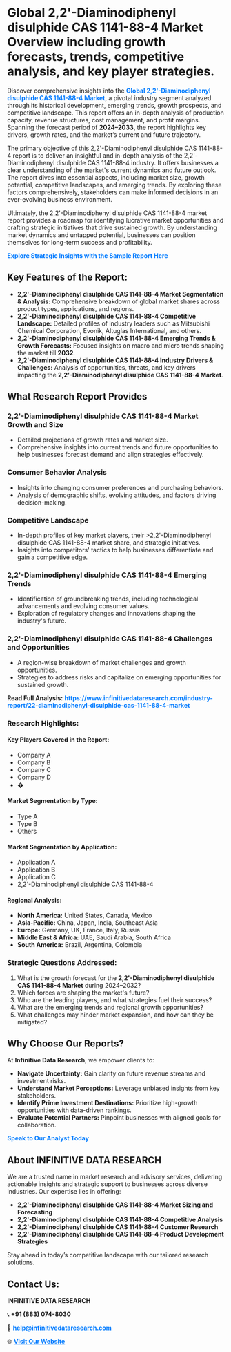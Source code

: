 <h1>Global 2,2'-Diaminodiphenyl disulphide CAS 1141-88-4 Market Overview including growth forecasts, trends, competitive analysis, and key player strategies.</h1>
<p>
Discover comprehensive insights into the 
<a href="https://www.infinitivedataresearch.com/industry-report/22-diaminodiphenyl-disulphide-cas-1141-88-4-market" rel="dofollow" style="color: #007BFF; text-decoration: none;"><strong>Global 2,2'-Diaminodiphenyl disulphide CAS 1141-88-4 Market</strong></a>, a pivotal industry segment analyzed through its historical development, emerging trends, growth prospects, and competitive landscape. This report offers an in-depth analysis of production capacity, revenue structures, cost management, and profit margins. Spanning the forecast period of <strong>2024–2033</strong>, the report highlights key drivers, growth rates, and the market’s current and future trajectory.
</p>
<p>
The primary objective of this 2,2'-Diaminodiphenyl disulphide CAS 1141-88-4 report is to deliver an insightful and in-depth analysis of the 2,2'-Diaminodiphenyl disulphide CAS 1141-88-4 industry. It offers businesses a clear understanding of the market's current dynamics and future outlook. The report dives into essential aspects, including market size, growth potential, competitive landscapes, and emerging trends. By exploring these factors comprehensively, stakeholders can make informed decisions in an ever-evolving business environment.
</p>
<p>
Ultimately, the 2,2'-Diaminodiphenyl disulphide CAS 1141-88-4 market report provides a roadmap for identifying lucrative market opportunities and crafting strategic initiatives that drive sustained growth. By understanding market dynamics and untapped potential, businesses can position themselves for long-term success and profitability.
</p>
<p>
<a href="https://www.infinitivedataresearch.com/request-sample/reportId=111988" style="color: #007BFF; text-decoration: none;"><strong>Explore Strategic Insights with the Sample Report Here</strong></a>
</p>

<h2>Key Features of the Report:</h2>
<ul>
<li><strong>2,2'-Diaminodiphenyl disulphide CAS 1141-88-4 Market Segmentation & Analysis:</strong> Comprehensive breakdown of global market shares across product types, applications, and regions.</li>
<li><strong>2,2'-Diaminodiphenyl disulphide CAS 1141-88-4 Competitive Landscape:</strong> Detailed profiles of industry leaders such as Mitsubishi Chemical Corporation, Evonik, Altuglas International, and others.</li>
<li><strong>2,2'-Diaminodiphenyl disulphide CAS 1141-88-4 Emerging Trends & Growth Forecasts:</strong> Focused insights on macro and micro trends shaping the market till <strong>2032</strong>.</li>
<li><strong>2,2'-Diaminodiphenyl disulphide CAS 1141-88-4 Industry Drivers & Challenges:</strong> Analysis of opportunities, threats, and key drivers impacting the <strong>2,2'-Diaminodiphenyl disulphide CAS 1141-88-4 Market</strong>.</li>
</ul>

<h2>What Research Report Provides</h2>
<h3>2,2'-Diaminodiphenyl disulphide CAS 1141-88-4 Market Growth and Size</h3>
<ul>
<li>Detailed projections of growth rates and market size.</li>
<li>Comprehensive insights into current trends and future opportunities to help businesses forecast demand and align strategies effectively.</li>
</ul>

<h3>Consumer Behavior Analysis</h3>
<ul>
<li>Insights into changing consumer preferences and purchasing behaviors.</li>
<li>Analysis of demographic shifts, evolving attitudes, and factors driving decision-making.</li>
</ul>

<h3>Competitive Landscape</h3>
<ul>
<li>In-depth profiles of key market players, their >2,2'-Diaminodiphenyl disulphide CAS 1141-88-4 market share, and strategic initiatives.</li>
<li>Insights into competitors' tactics to help businesses differentiate and gain a competitive edge.</li>
</ul>

<h3>2,2'-Diaminodiphenyl disulphide CAS 1141-88-4 Emerging Trends</h3>
<ul>
<li>Identification of groundbreaking trends, including technological advancements and evolving consumer values.</li>
<li>Exploration of regulatory changes and innovations shaping the industry's future.</li>
</ul>

<h3>2,2'-Diaminodiphenyl disulphide CAS 1141-88-4 Challenges and Opportunities</h3>
<ul>
<li>A region-wise breakdown of market challenges and growth opportunities.</li>
<li>Strategies to address risks and capitalize on emerging opportunities for sustained growth.</li>
</ul>
<p><strong>Read Full Analysis:</strong> <a href="https://www.infinitivedataresearch.com/industry-report/22-diaminodiphenyl-disulphide-cas-1141-88-4-market" rel="dofollow" style="color: #007BFF; text-decoration: none;"><strong>https://www.infinitivedataresearch.com/industry-report/22-diaminodiphenyl-disulphide-cas-1141-88-4-market</strong></a></p>
<h3>Research Highlights:</h3>
<h4>Key Players Covered in the Report:</h4>
<ul><li>Company A</li><li>Company B</li><li>Company C</li><li>Company D</li><li>�</li></ul>
<h4>Market Segmentation by Type:</h4>
<ul><li>Type A</li><li>Type B</li><li>Others</li></ul>
<h4>Market Segmentation by Application:</h4>
<ul><li>Application A</li><li>Application B</li><li>Application C</li><li>2,2&#039;-Diaminodiphenyl disulphide CAS 1141-88-4</li></ul>

<h4>Regional Analysis:</h4>
<ul>
<li><strong>North America:</strong> United States, Canada, Mexico</li>
<li><strong>Asia-Pacific:</strong> China, Japan, India, Southeast Asia</li>
<li><strong>Europe:</strong> Germany, UK, France, Italy, Russia</li>
<li><strong>Middle East & Africa:</strong> UAE, Saudi Arabia, South Africa</li>
<li><strong>South America:</strong> Brazil, Argentina, Colombia</li>
</ul>

<h3>Strategic Questions Addressed:</h3>
<ol>
<li>What is the growth forecast for the <strong>2,2'-Diaminodiphenyl disulphide CAS 1141-88-4 Market</strong> during 2024–2032?</li>
<li>Which forces are shaping the market's future?</li>
<li>Who are the leading players, and what strategies fuel their success?</li>
<li>What are the emerging trends and regional growth opportunities?</li>
<li>What challenges may hinder market expansion, and how can they be mitigated?</li>
</ol>

<h2>Why Choose Our Reports?</h2>
<p>At <strong>Infinitive Data Research</strong>, we empower clients to:</p>
<ul>
<li><strong>Navigate Uncertainty:</strong> Gain clarity on future revenue streams and investment risks.</li>
<li><strong>Understand Market Perceptions:</strong> Leverage unbiased insights from key stakeholders.</li>
<li><strong>Identify Prime Investment Destinations:</strong> Prioritize high-growth opportunities with data-driven rankings.</li>
<li><strong>Evaluate Potential Partners:</strong> Pinpoint businesses with aligned goals for collaboration.</li>
</ul>
<p><a href="https://www.infinitivedataresearch.com/industry-report/22-diaminodiphenyl-disulphide-cas-1141-88-4-market" rel="dofollow" style="color: #007BFF; text-decoration: none;"><strong>Speak to Our Analyst Today</strong></a></p>

<h2>About INFINITIVE DATA RESEARCH</h2>
<p>We are a trusted name in market research and advisory services, delivering actionable insights and strategic support to businesses across diverse industries. Our expertise lies in offering:</p>
<ul>
<li><strong>2,2'-Diaminodiphenyl disulphide CAS 1141-88-4 Market Sizing and Forecasting</strong></li>
<li><strong>2,2'-Diaminodiphenyl disulphide CAS 1141-88-4 Competitive Analysis</strong></li>
<li><strong>2,2'-Diaminodiphenyl disulphide CAS 1141-88-4 Customer Research</strong></li>
<li><strong>2,2'-Diaminodiphenyl disulphide CAS 1141-88-4 Product Development Strategies</strong></li>
</ul>
<p>Stay ahead in today’s competitive landscape with our tailored research solutions.</p>

<h2>Contact Us:</h2>
<p><strong>INFINITIVE DATA RESEARCH</strong></p>
<p>📞 <strong>+91 (883) 074-8030</strong></p>
<p>📧 <strong><a href="mailto:help@infinitivedataresearch.com" style="color: #007BFF;">help@infinitivedataresearch.com</a></strong></p>
<p>🌐 <strong><a href="https://www.infinitivedataresearch.com" rel="dofollow" style="color: #007BFF;">Visit Our Website</a></strong></p>